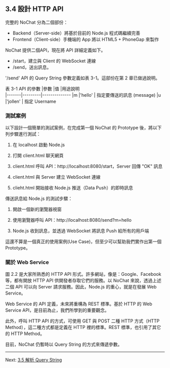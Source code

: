 ## 3.4 設計 HTTP API

完整的 NoChat 分為二個部份：

- Backend（Server-side）將基於目前的 Node.js 程式碼繼續完善
- Frontend（Client-side）手機端的 App 將以 HTML5 + PhoneGap 來製作

NoChat 提供二個API，現在將 API 詳細定義如下。

- /start，建立與 Client 的 WebSocket 連線
- /send，送出訊息。

'/send' API 的 Query String 參數定義如表 3-1。這部份在第 2 章已做過說明。

表 3-1 API 的參數
|參數    |值       |用途說明      
|-------|---------|--------------
|m      |'hello'  | 指定要傳送的訊息 (message)
|u      |'jollen' | 指定 Username

### 測試案例

以下設計一個簡單的測試案例，在完成第一個 NoChat 的 Prototype 後，將以下列步驟進行測試：

1. 在 localhost 啟動 Node.js

2. 打開 client.html 聊天網頁

3. client.html 呼叫 API：http://localhost:8080/start，Server 回傳 "OK" 訊息

4. client.html 與 Server 建立 WebSocket 連線

5. clieht.html 開始接收 Node.js 推送（Data Push）的即時訊息

傳送訊息給 Node.js 的測試步驟：

1. 開啟一個新的瀏覽器視窗

2. 使用瀏覽器呼叫 API：http://localhost:8080/send?m=hello

3. Node.js 收到訊息，並透過 WebSocket 將訊息 Push 給所有的用戶端

這還不算是一個真正的使用案例(Use Case)，但至少可以幫助我們實作出第一個Prototype。

### 關於 Web Service

圖 2.2 是大家所熟悉的 HTTP API 形式。許多網站，像是：Google、Facebook 等，都有開放 HTTP API 供開發者存取它們的服務。以 NoChat 來說，透過上述二個 API 可以向 Server 請求服務。因此，Node.js 的重心，就是在發展 Web Service。

Web Service 的 API 定義，未來將重構為 REST 標準。基於 HTTP 的 Web Service API，是目前為止，我們所學到的重要觀念。

此外，呼叫 HTTP API 的方式，可使用 GET 與 POST 二種 HTTP 方式（HTTP Method），這二種方式都是定義在 HTTP 裡的標準。REST 標準，也引用了其它的 HTTP Method。

目前，NoChat 仍暫時以 Query String 的方式來傳遞參數。

---

Next: [3.5 解析 Query String](5-query-string.md)
